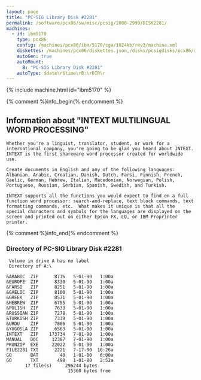 ```yaml
---
layout: page
title: "PC-SIG Library Disk #2281"
permalink: /software/pcx86/sw/misc/pcsig/2000-2999/DISK2281/
machines:
  - id: ibm5170
    type: pcx86
    config: /machines/pcx86/ibm/5170/cga/1024kb/rev3/machine.xml
    diskettes: /machines/pcx86/diskettes.json,/disks/pcsigdisks/pcx86/diskettes.json
    autoGen: true
    autoMount:
      B: "PC-SIG Library Disk #2281"
    autoType: $date\r$time\rB:\rDIR\r
---
```


{% include machine.html id="ibm5170" %}

{% comment %}info_begin{% endcomment %}

## Information about "INTEXT MULTILINGUAL WORD PROCESSING"

    Whether you're a linguist, translator, student, or work for a
    international company, you're going to be glad you heard about INTEXT.
    INTEXT is the first shareware word processor created for worldwide use.
    
    Create documents in English and any of the following languages:
    Albanian, Arabic, Croatian, Danish, Dutch, Farsi, Finnish, French,
    Gaelic, German, Hebrew, Italian, Macedonian, Norwegian, Polish,
    Portuguese, Russian, Serbian, Spanish, Swedish, and Turkish.
    
    INTEXT supports all the functions you would expect to find on a full
    function word processor: search-and-replace, text block commands, text
    formatting commands, etc.  What makes it unique is that all the
    special characters and symbols for the languages are displayed on the
    screen and printed out on either Epson FX, LQ, or IBM Proprinter
    printer.
{% comment %}info_end{% endcomment %}


### Directory of PC-SIG Library Disk #2281

     Volume in drive A has no label
     Directory of A:\

    &ARABIC  ZIP      8716   5-01-90   1:00a
    &EUROPE  ZIP      8330   5-01-90   1:00a
    &FARSI   ZIP      8251   5-01-90   1:00a
    &GAELIC  ZIP      8100   5-01-90   1:00a
    &GREEK   ZIP      8571   5-01-90   1:00a
    &HEBREW  ZIP      6755   5-01-90   1:00a
    &POLISH  ZIP      7633   5-01-90   1:00a
    &RUSSIAN ZIP      7278   5-01-90   1:00a
    &TURKISH ZIP      7339   5-01-90   1:00a
    &URDU    ZIP      7806   5-01-90   1:00a
    &YUGOSLA ZIP      6563   5-01-90   1:00a
    INTEXT   ZIP    173734   7-01-90   1:00a
    MANUAL   DOC     12387   7-01-90   1:00a
    PKUNZIP  EXE     22022   5-01-90   1:00a
    FILE2281 TXT      2221   7-17-90  10:26a
    GO       BAT        40   1-01-80   6:00a
    GO       TXT       498   1-01-80   2:52a
           17 file(s)     296244 bytes
                           15360 bytes free
